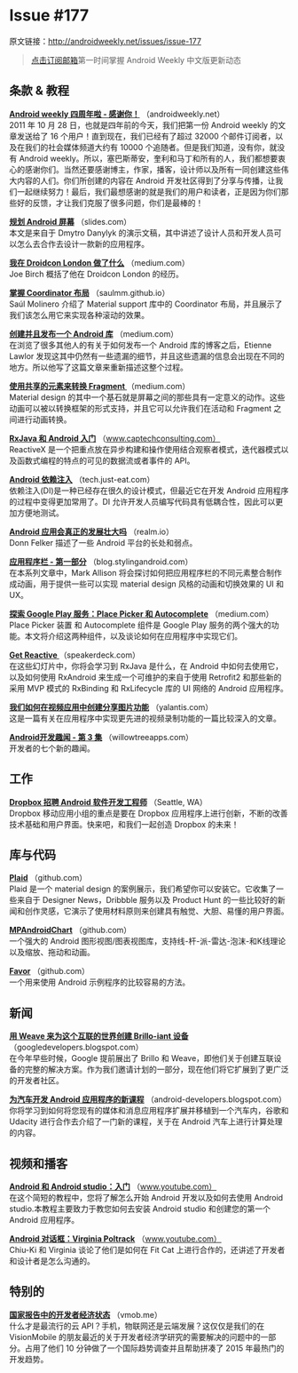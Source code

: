 # Issue #177
>
原文链接：<http://androidweekly.net/issues/issue-177>

> [点击订阅邮箱](http://tinyletter.com/androidweeklycn)第一时间掌握 Android Weekly 中文版更新动态

## 条款 & 教程

**[Android weekly 四周年啦 - 感谢你！](http://androidweekly.net/)**
（androidweekly.net）  
2011 年 10 月 28 日，也就是四年前的今天，我们把第一份 Android weekly 的文章发送给了 16 个用户！直到现在，我们已经有了超过 32000 个邮件订阅者，以及在我们的社会媒体频道大约有 10000 个追随者。但是我们知道，没有你，就没有 Android weekly。所以，塞巴斯蒂安，奎利和马丁和所有的人，我们都想要衷心的感谢你们。当然还要感谢博主，作家，播客，设计师以及所有一同创建这些伟大内容的人们。你们所创建的内容在 Android 开发社区得到了分享与传播，让我们一起继续努力！最后，我们最想感谢的就是我们的用户和读者，正是因为你们那些好的反馈，才让我们克服了很多问题，你们是最棒的！

**[规划 Android 屏幕](http://slides.com/dmytrodanylyk/planning-android-screens#/)**
（slides.com）  
本文是来自于 Dmytro Danylyk 的演示文稿，其中讲述了设计人员和开发人员可以怎么去合作去设计一款新的应用程序。

**[我在 Droidcon London 做了什么](https://medium.com/@hitherejoe/things-i-did-at-droidcon-london-3fa45d093f0a#.go5ofk566)**
（medium.com）  
Joe Birch 概括了他在 Droidcon London 的经历。

**[掌握 Coordinator 布局](http://saulmm.github.io/mastering-coordinator/)**
（saulmm.github.io）  
Saúl Molinero 介绍了 Material support 库中的 Coordinator 布局，并且展示了我们该怎么用它来实现各种滚动的效果。

**[创建并且发布一个 Android 库](https://medium.com/@etiennelawlor/the-complete-guide-to-creating-an-android-library-46628b7fc879#.fpcy9pvc7)**
（medium.com）  
在浏览了很多其他人的有关于如何发布一个 Android 库的博客之后，Etienne Lawlor 发现这其中仍然有一些遗漏的细节，并且这些遗漏的信息会出现在不同的地方。所以他写了这篇文章来重新描述这整个过程。

**[使用共享的元素来转换 Fragment ](https://medium.com/@bherbst/fragment-transitions-with-shared-elements-7c7d71d31cbb#.4saqhbqoc)**
（medium.com）  
Material design 的其中一个基石就是屏幕之间的那些具有一定意义的动作。这些动画可以被以转换框架的形式支持，并且它可以允许我们在活动和 Fragment 之间进行动画转换。

**[RxJava 和 Android 入门](http://www.captechconsulting.com/blogs/getting-started-with-rxjava-and-android)**
（www.captechconsulting.com）  
ReactiveX 是一个把重点放在异步构建和操作使用结合观察者模式，迭代器模式以及函数式编程的特点的可见的数据流或者事件的 API。

**[Android 依赖注入](http://tech.just-eat.com/2015/10/26/dependency-injection-on-android/)**
（tech.just-eat.com）  
依赖注入(DI)是一种已经存在很久的设计模式，但最近它在开发 Android 应用程序的过程中变得更加常用了。DI 允许开发人员编写代码具有低耦合性，因此可以更加方便地测试。

**[Android 应用会真正的发展壮大吗](https://realm.io/news/will-the-real-android-please-stand-up/)**
（realm.io）  
Donn Felker 描述了一些 Android 平台的长处和弱点。

**[应用程序栏 - 第一部分](https://blog.stylingandroid.com/appbar-part-1/)**
（blog.stylingandroid.com）  
在本系列文章中，Mark Allison 将会探讨如何把应用程序栏的不同元素整合制作成动画，用于提供一些可以实现 material design 风格的动画和切换效果的 UI 和 UX。

**[探索 Google Play 服务：Place Picker 和 Autocomplete](https://medium.com/@hitherejoe/exploring-play-services-place-picker-autocomplete-150809f739fe#.9ns7yi4oq)**
（medium.com）  
 Place Picker 装置 和 Autocomplete 组件是 Google Play 服务的两个强大的功能。本文将介绍这两种组件，以及谈论如何在应用程序中实现它们。

**[Get Reactive ](https://speakerdeck.com/passsy/get-reactive)**
（speakerdeck.com）  
 在这些幻灯片中，你将会学习到 RxJava 是什么，在 Android 中如何去使用它，以及如何使用 RxAndroid 来生成一个可维护的来自于使用 Retrofit2 和那些新的采用 MVP 模式的 RxBinding 和 RxLifecycle 库的 UI 网络的 Android 应用程序。

**[我们如何在视频应用中创建分享图片功能](https://yalantis.com/blog/video-recording-app-development-how-we-built-instagram-for-videos/)**
（yalantis.com）  
这是一篇有关在应用程序中实现更先进的视频录制功能的一篇比较深入的文章。

**[Android开发趣闻 - 第 3 集](http://willowtreeapps.com/blog/android-development-tidbits-no-3/?utm_source=social&utm_medium=social&utm_campaign=android-tidbits-no3_CF)**
（willowtreeapps.com）  
开发者的七个新的趣闻。

## 工作

**[Dropbox 招聘 Android 软件开发工程师](https://www.dropbox.com/jobs/listing/109128)**
（Seattle, WA）  
Dropbox 移动应用小组的重点是要在 Dropbox 应用程序上进行创新，不断的改善技术基础和用户界面。快来吧，和我们一起创造 Dropbox 的未来！

## 库与代码

**[Plaid](https://github.com/nickbutcher/plaid)**
（github.com）  
Plaid 是一个 material design 的案例展示，我们希望你可以安装它。它收集了一些来自于 Designer News，Dribbble 服务以及 Product Hunt 的一些比较好的新闻和创作灵感，它演示了使用材料原则来创建具有触觉、大胆、易懂的用户界面。

**[MPAndroidChart](https://github.com/PhilJay/MPAndroidChart)**
（github.com）  
一个强大的 Android 图形视图/图表视图库，支持线-杆-派-雷达-泡沫-和K线理论以及缩放、拖动和动画。

**[Favor](https://github.com/soarcn/Favor)**
（github.com）  
一个用来使用 Android 示例程序的比较容易的方法。

## 新闻

**[用 Weave 来为这个互联的世界创建 Brillo-iant 设备](http://googledevelopers.blogspot.com/2015/10/building-brillo-iant-devices-with-weave_27.html)**
（googledevelopers.blogspot.com）  
在今年早些时候，Google 提前展出了 Brillo 和 Weave，即他们关于创建互联设备的完整的解决方案。作为我们邀请计划的一部分，现在他们将它扩展到了更广泛的开发者社区。

**[为汽车开发 Android 应用程序的新课程](http://android-developers.blogspot.com/2015/10/introducing-new-course-on-developing.html)**
（android-developers.blogspot.com）  
你将学习到如何将您现有的媒体和消息应用程序扩展并移植到一个汽车内，谷歌和 Udacity 进行合作去介绍了一门新的课程，关于在 Android 汽车上进行计算处理的内容。

## 视频和播客

**[Android 和 Android studio：入门](https://www.youtube.com/watch?v=Z98hXV9GmzY&feature=youtu.be)**
（www.youtube.com）  
在这个简短的教程中，您将了解怎么开始 Android 开发以及如何去使用 Android studio.本教程主要致力于教您如何去安装 Android studio 和创建您的第一个 Android 应用程序。

**[Android 对话框：Virginia Poltrack](https://www.youtube.com/watch?v=4kCwhnAZjwI)**
（www.youtube.com）  
Chiu-Ki 和 Virginia 谈论了他们是如何在 Fit Cat 上进行合作的，还讲述了开发者和设计者是怎么沟通的。

## 特别的

**[国家报告中的开发者经济状态](http://vmob.me/DE1Q16AndroidWeekly)**
（vmob.me）  
什么才是最流行的云 API？手机，物联网还是云端发展？这仅仅是我们的在 VisionMobile 的朋友最近的关于开发者经济学研究的需要解决的问题中的一部分。占用了他们 10 分钟做了一个国际趋势调查并且帮助拼凑了 2015 年最热门的开发趋势。


